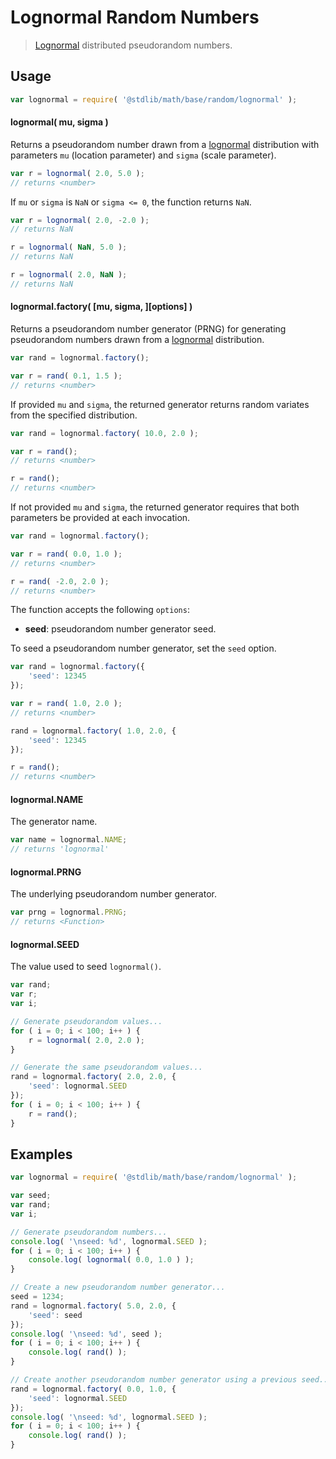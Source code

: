 # Lognormal Random Numbers

> [Lognormal][lognormal] distributed pseudorandom numbers.


<section class="usage">

## Usage

``` javascript
var lognormal = require( '@stdlib/math/base/random/lognormal' );
```

#### lognormal( mu, sigma )

Returns a pseudorandom number drawn from a [lognormal][lognormal] distribution with parameters `mu` (location parameter) and `sigma` (scale parameter).

``` javascript
var r = lognormal( 2.0, 5.0 );
// returns <number>
```

If `mu` or `sigma` is `NaN` or `sigma <= 0`, the function returns `NaN`.

``` javascript
var r = lognormal( 2.0, -2.0 );
// returns NaN

r = lognormal( NaN, 5.0 );
// returns NaN

r = lognormal( 2.0, NaN );
// returns NaN
```

#### lognormal.factory( \[mu, sigma, \]\[options\] )

Returns a pseudorandom number generator (PRNG) for generating pseudorandom numbers drawn from a [lognormal][lognormal] distribution.

``` javascript
var rand = lognormal.factory();

var r = rand( 0.1, 1.5 );
// returns <number>
```

If provided `mu` and `sigma`, the returned generator returns random variates from the specified distribution.

``` javascript
var rand = lognormal.factory( 10.0, 2.0 );

var r = rand();
// returns <number>

r = rand();
// returns <number>
```

If not provided `mu` and `sigma`, the returned generator requires that both parameters be provided at each invocation.

``` javascript
var rand = lognormal.factory();

var r = rand( 0.0, 1.0 );
// returns <number>

r = rand( -2.0, 2.0 );
// returns <number>
```

The function accepts the following `options`:

* __seed__: pseudorandom number generator seed.

To seed a pseudorandom number generator, set the `seed` option.

``` javascript
var rand = lognormal.factory({
    'seed': 12345
});

var r = rand( 1.0, 2.0 );
// returns <number>

rand = lognormal.factory( 1.0, 2.0, {
    'seed': 12345
});

r = rand();
// returns <number>
```

#### lognormal.NAME

The generator name.

``` javascript
var name = lognormal.NAME;
// returns 'lognormal'
```

#### lognormal.PRNG

The underlying pseudorandom number generator.

``` javascript
var prng = lognormal.PRNG;
// returns <Function>
```

#### lognormal.SEED

The value used to seed `lognormal()`.

``` javascript
var rand;
var r;
var i;

// Generate pseudorandom values...
for ( i = 0; i < 100; i++ ) {
    r = lognormal( 2.0, 2.0 );
}

// Generate the same pseudorandom values...
rand = lognormal.factory( 2.0, 2.0, {
    'seed': lognormal.SEED
});
for ( i = 0; i < 100; i++ ) {
    r = rand();
}
```

</section>

<!-- /.usage -->


<section class="examples">

## Examples

``` javascript
var lognormal = require( '@stdlib/math/base/random/lognormal' );

var seed;
var rand;
var i;

// Generate pseudorandom numbers...
console.log( '\nseed: %d', lognormal.SEED );
for ( i = 0; i < 100; i++ ) {
    console.log( lognormal( 0.0, 1.0 ) );
}

// Create a new pseudorandom number generator...
seed = 1234;
rand = lognormal.factory( 5.0, 2.0, {
    'seed': seed
});
console.log( '\nseed: %d', seed );
for ( i = 0; i < 100; i++ ) {
    console.log( rand() );
}

// Create another pseudorandom number generator using a previous seed...
rand = lognormal.factory( 0.0, 1.0, {
    'seed': lognormal.SEED
});
console.log( '\nseed: %d', lognormal.SEED );
for ( i = 0; i < 100; i++ ) {
    console.log( rand() );
}
```

</section>

<!-- /.examples -->


<section class="links">

[lognormal]: https://en.wikipedia.org/wiki/Log-normal_distribution

</section>

<!-- /.links -->
